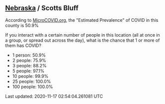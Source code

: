 
## [Nebraska](/united-states/nebraska) / Scotts Bluff

According to [MicroCOVID.org](http://microcovid.org),
the "Estimated Prevalence" of COVID in this county is 50.9%

If you interact with a certain number of people in this location
(all at once in a group, or spread out across the day), what is the chance that
1 or more of them has COVID?

- 1 person: 50.9%
- 2 people: 75.9%
- 3 people: 88.2%
- 5 people: 97.1%
- 10 people: 99.9%
- 25 people: 100.0%
- 100 people: 100.0%

Last updated: 2020-11-17 02:54:04.261081 UTC
